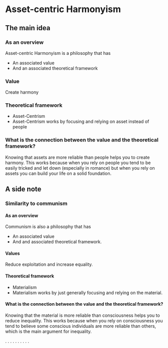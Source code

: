 # Asset-centric Harmonyism

## The main idea

### As an overview

Asset-centric Harmonyism is a philosophy that has
- An associated value
- And an associated theoretical framework

### Value
Create harmony

### Theoretical framework
- Asset-Centrism
- Asset-Centrism works by focusing and relying on asset instead of people

### What is the connection between the value and the theoretical framework?
Knowing that assets are more reliable than people helps you to create harmony. This works because when you rely on people you tend to be easily tricked and let down (especially in romance) but when you rely on assets you can build your life on a solid foundation.

## A side note

### Similarity to communism

#### As an overview

Communism is also a philosophy that has
- An associated value
- And and associated theoretical framework.

####  Values

Reduce exploitation and increase equality.

#### Theoretical framework
- Materialism
- Materialism works by just generally focusing and relying on the material.

#### What is the connection between the value and the theoretical framework?
Knowing that the material is more reliable than consciousness helps you to reduce inequality. This works because when you rely on consciousness you tend to believe some conscious individuals are more reliable than others, which is the main argument for inequality.

.
.
.
.
.
.
.
.
.
.


